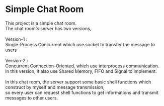 # Simple Chat Room

This project is a simple chat room.</br>
The chat room's server has two versions,</br>
</br>
Version-1 :</br> 
Single-Process Concurrent which use socket to transfer the message to users</br>
</br>
Version-2 :</br>
Concurrent Connection-Oriented, which use interprocess communication. </br>
In this version, it also use Shared Memory, FIFO and Signal to implement.</br>
</br>
In this chat room, the server support some basic shell functions which construct by myself and message transmission,</br>
so every user can request shell functions to get informations and transmit messages to other users.</br>
